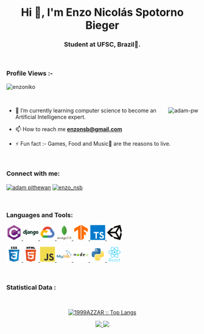 <h1 align="center">Hi 👋, I'm Enzo Nicolás Spotorno Bieger</h1>
<h3 align="center">Student at UFSC, Brazil🌟.</h3>

<br>

<p align="right"> <h3>Profile Views :-</h3> <img src="https://komarev.com/ghpvc/?username=enzoniko&label=Profile%20views&color=0e75b6&style=flat"
    alt="enzoniko" /> 
  </p>

<br>

<p><img align="right" src="https://c.tenor.com/2uyENRmiUt0AAAAC/coding.gif" alt="adam-pw" /></p>


- 🌱 I’m currently learning computer science to become an Artificial Intelligence expert.

- 📫 How to reach me **enzonsb@gmail.com**

- ⚡ Fun fact :- Games, Food and Music🎵 are the reasons to live.

<br>

<h3 align="left">Connect with me:</h3>
<p align="left">
  <a href="https://instagram.com/enzo_nsb" target="blank"><img align="center"
      src="https://raw.githubusercontent.com/rahuldkjain/github-profile-readme-generator/master/src/images/icons/Social/linked-in-alt.svg"
      alt="adam pithewan" height="30" width="40" /></a>
  <a href="https://instagram.com/enzo_nsb" target="blank"><img align="center"
      src="https://raw.githubusercontent.com/rahuldkjain/github-profile-readme-generator/master/src/images/icons/Social/instagram.svg"
      alt="enzo_nsb" height="30" width="40" /></a>
</p>

<br>

<h3 align="left">Languages and Tools:</h3>
<p align="left"> 
  <a href="https://docs.microsoft.com/en-us/dotnet/csharp/" target="_blank" rel="noreferrer"> 
    <img src="https://github.com/devicons/devicon/blob/master/icons/csharp/csharp-original.svg"
      alt="cplusplus" width="40" height="40" /> </a>
  
  <a href="https://www.djangoproject.com/" target="_blank" rel="noreferrer"> 
    <img src="https://github.com/devicons/devicon/blob/master/icons/django/django-plain-wordmark.svg"
      alt="cplusplus" width="40" height="40" /> </a>
  
  <a href="https://cloud.google.com/" target="_blank" rel="noreferrer"> 
    <img src="https://github.com/devicons/devicon/blob/master/icons/googlecloud/googlecloud-original.svg"
      alt="cplusplus" width="40" height="40" /> </a>
  
  <a href="https://www.mongodb.com/" target="_blank" rel="noreferrer"> 
    <img src="https://github.com/devicons/devicon/blob/master/icons/mongodb/mongodb-original-wordmark.svg"
      alt="cplusplus" width="40" height="40" /> </a>
  
  <a href="https://www.tensorflow.org/" target="_blank" rel="noreferrer"> 
    <img src="https://github.com/devicons/devicon/blob/master/icons/tensorflow/tensorflow-original.svg"
      alt="cplusplus" width="40" height="40" /> </a>
  
  <a href="https://www.typescriptlang.org/" target="_blank" rel="noreferrer"> 
    <img src="https://github.com/devicons/devicon/blob/master/icons/typescript/typescript-original.svg"
      alt="cplusplus" width="40" height="40" /> </a>
  
  <a href="https://unity.com/" target="_blank" rel="noreferrer"> 
    <img src="https://github.com/devicons/devicon/blob/master/icons/unity/unity-original.svg"
      alt="cplusplus" width="40" height="40" /> </a>
  <p></p>
  
  <a href="https://www.w3.org/Style/CSS/#specs" target="_blank" rel="noreferrer"> 
    <img src="https://raw.githubusercontent.com/devicons/devicon/master/icons/css3/css3-original-wordmark.svg"     
      alt="css3" width="40" height="40" /> </a> 
  
  <a href="https://html.spec.whatwg.org/" target="_blank" rel="noreferrer"> 
    <img src="https://raw.githubusercontent.com/devicons/devicon/master/icons/html5/html5-original-wordmark.svg"
      alt="html5" width="40" height="40" /> </a> 
   
  <a href="https://www.javascript.com/" target="_blank" rel="noreferrer"> 
    <img src="https://raw.githubusercontent.com/devicons/devicon/master/icons/javascript/javascript-original.svg"
      alt="javascript" width="40" height="40" /> </a> 
  
  <a href="https://www.mysql.com/" target="_blank" rel="noreferrer"> 
    <img src="https://raw.githubusercontent.com/devicons/devicon/master/icons/mysql/mysql-original-wordmark.svg"
      alt="mysql" width="40" height="40" /> </a>
  
  <a href="https://nodejs.org" target="_blank" rel="noreferrer"> 
    <img src="https://raw.githubusercontent.com/devicons/devicon/master/icons/nodejs/nodejs-original-wordmark.svg"
      alt="nodejs" width="40" height="40" /> </a> 
  
  <a href="https://www.python.org" target="_blank" rel="noreferrer"> 
    <img src="https://raw.githubusercontent.com/devicons/devicon/master/icons/python/python-original.svg" 
      alt="python"width="40" height="40" /> </a> 
  
  <a href="https://reactjs.org/" target="_blank" rel="noreferrer"> 
    <img src="https://raw.githubusercontent.com/devicons/devicon/master/icons/react/react-original-wordmark.svg"
      alt="react" width="40" height="40" /> </a> </a> </p>

<br>

<h3>Statistical Data :</h3>

<div>
      <br/>
        <p align="center">
          <a href="https://github.com/enzoniko/">
          <img src="https://github-readme-stats.vercel.app/api/top-langs/?username=enzoniko&langs_count=6&theme=gotham&layout=compact&hide_border=true" alt="1999AZZAR :: Top Langs" /></a>
        </p>
        <p align="center">
          <a href="https://github.com/enzoniko/">
          <img width="49.5%" src="https://github-readme-stats.vercel.app/api?username=enzoniko&show_icons=true&theme=gotham&hide_border=true" />
          <img width="49.5%" src="https://github-readme-streak-stats.herokuapp.com/?user=enzoniko&theme=gotham&hide_border=true" />
          </a>
       </p>
     <br>
  </div>          
